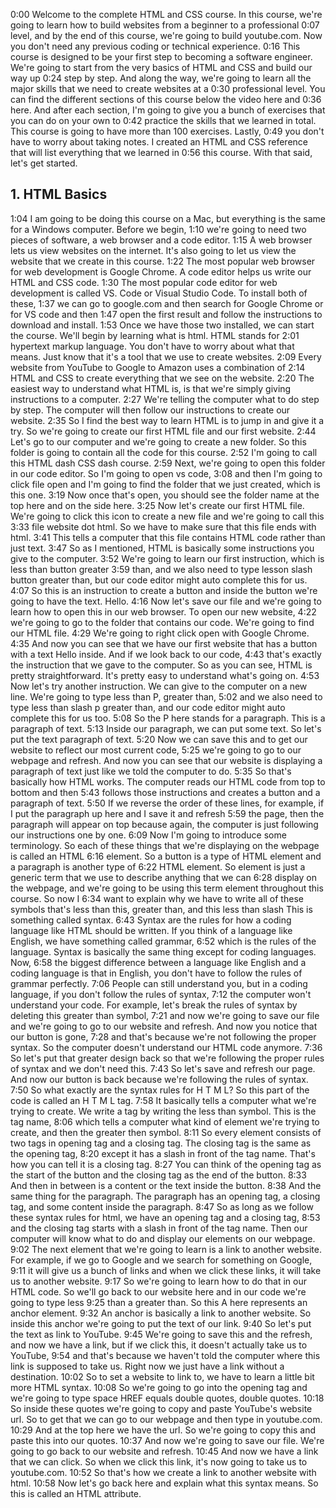 0:00
Welcome to the complete HTML and CSS course. In this course, we're going to learn how to build websites from a beginner to a professional
0:07
level, and by the end of this course, we're going to build youtube.com. Now you don't need any previous coding or technical experience.
0:16
This course is designed to be your first step to becoming a software engineer. We're going to start from the very basics of HTML and CSS and build our way up
0:24
step by step. And along the way, we're going to learn all the major skills that we need to create websites at a
0:30
professional level. You can find the different sections of this course below the video here and
0:36
here. And after each section, I'm going to give you a bunch of exercises that you can do on your own to
0:42
practice the skills that we learned in total. This course is going to have more than 100 exercises. Lastly,
0:49
you don't have to worry about taking notes. I created an HTML and CSS reference that will list everything that we learned in
0:56
this course. With that said, let's get started.
## 1. HTML Basics
1:04
I am going to be doing this course on a Mac, but everything is the same for a Windows computer. Before we begin,
1:10
we're going to need two pieces of software, a web browser and a code editor.
1:15
A web browser lets us view websites on the internet. It's also going to let us view the website that we create in this course.
1:22
The most popular web browser for web development is Google Chrome. A code editor helps us write our HTML and CSS code.
1:30
The most popular code editor for web development is called VS. Code or Visual Studio Code. To install both of these,
1:37
we can go to google.com and then search for Google Chrome or for VS code and then
1:47
open the first result and follow the instructions to download and install.
1:53
Once we have those two installed, we can start the course. We'll begin by learning what is html. HTML stands for
2:01
hypertext markup language. You don't have to worry about what that means. Just know that it's a tool that we use to create websites.
2:09
Every website from YouTube to Google to Amazon uses a combination of
2:14
HTML and CSS to create everything that we see on the website.
2:20
The easiest way to understand what HTML is, is that we're simply giving instructions to a computer.
2:27
We're telling the computer what to do step by step. The computer will then follow our instructions to create our website.
2:35
So I find the best way to learn HTML is to jump in and give it a try. So we're going to create our first HTML file and our first website.
2:44
Let's go to our computer and we're going to create a new folder. So this folder is going to contain all the code for this course.
2:52
I'm going to call this HTML dash CSS dash course.
2:59
Next, we're going to open this folder in our code editor. So I'm going to open vs code,
3:08
and then I'm going to click file open and I'm going to find the folder that we just created, which is this one.
3:19
Now once that's open, you should see the folder name at the top here and on the side here.
3:25
Now let's create our first HTML file. We're going to click this icon to create a new file and we're going to call this
3:33
file website dot html. So we have to make sure that this file ends with html.
3:41
This tells a computer that this file contains HTML code rather than just text.
3:47
So as I mentioned, HTML is basically some instructions you give to the computer.
3:52
We're going to learn our first instruction, which is less than button greater
3:59
than, and we also need to type lesson slash button greater than, but our code editor might auto complete this for us.
4:07
So this is an instruction to create a button and inside the button we're going to have the text. Hello.
4:16
Now let's save our file and we're going to learn how to open this in our web browser. To open our new website,
4:22
we're going to go to the folder that contains our code. We're going to find our HTML file.
4:29
We're going to right click open with Google Chrome.
4:35
And now you can see that we have our first website that has a button with a text Hello inside. And if we look back to our code,
4:43
that's exactly the instruction that we gave to the computer. So as you can see, HTML is pretty straightforward. It's pretty easy to understand what's going on.
4:53
Now let's try another instruction. We can give to the computer on a new line. We're going to type less than P, greater than,
5:02
and we also need to type less than slash p greater than, and our code editor might auto complete this for us too.
5:08
So the P here stands for a paragraph. This is a paragraph of text.
5:13
Inside our paragraph, we can put some text. So let's put the text paragraph of text.
5:20
Now we can save this and to get our website to reflect our most current code,
5:25
we're going to go to our webpage and refresh. And now you can see that our website is displaying a paragraph of text just like we told the computer to do.
5:35
So that's basically how HTML works. The computer reads our HTML code from top to bottom and then
5:43
follows those instructions and creates a button and a paragraph of text.
5:50
If we reverse the order of these lines, for example, if I put the paragraph up here and I save it and refresh
5:59
the page, then the paragraph will appear on top because again, the computer is just following our instructions one by one.
6:09
Now I'm going to introduce some terminology. So each of these things that we're displaying on the webpage is called an HTML
6:16
element. So a button is a type of HTML element and a paragraph is another type of
6:22
HTML element. So element is just a generic term that we use to describe anything that we can
6:28
display on the webpage, and we're going to be using this term element throughout this course. So now I
6:34
want to explain why we have to write all of these symbols that's less than this, greater than, and this less than slash This is something called syntax.
6:43
Syntax are the rules for how a coding language like HTML should be written. If you think of a language like English, we have something called grammar,
6:52
which is the rules of the language. Syntax is basically the same thing except for coding languages. Now,
6:58
the biggest difference between a language like English and a coding language is that in English, you don't have to follow the rules of grammar perfectly.
7:06
People can still understand you, but in a coding language, if you don't follow the rules of syntax,
7:12
the computer won't understand your code. For example, let's break the rules of syntax by deleting this greater than symbol,
7:21
and now we're going to save our file and we're going to go to our website and refresh. And now you notice that our button is gone,
7:28
and that's because we're not following the proper syntax. So the computer doesn't understand our HTML code anymore.
7:36
So let's put that greater design back so that we're following the proper rules of syntax and we don't need this.
7:43
So let's save and refresh our page. And now our button is back because we're following the rules of syntax.
7:50
So what exactly are the syntax rules for H T M L? So this part of the code is called an H T M L tag.
7:58
It basically tells a computer what we're trying to create. We write a tag by writing the less than symbol. This is the tag name,
8:06
which tells a computer what kind of element we're trying to create, and then the greater then symbol.
8:11
So every element consists of two tags in opening tag and a closing tag. The closing tag is the same as the opening tag,
8:20
except it has a slash in front of the tag name. That's how you can tell it is a closing tag.
8:27
You can think of the opening tag as the start of the button and the closing tag as the end of the button.
8:33
And then in between is a content or the text inside the button.
8:38
And the same thing for the paragraph. The paragraph has an opening tag, a closing tag, and some content inside the paragraph.
8:47
So as long as we follow these syntax rules for html, we have an opening tag and a closing tag,
8:53
and the closing tag starts with a slash in front of the tag name. Then our computer will know what to do and display our elements on our webpage.
9:02
The next element that we're going to learn is a link to another website. For example, if we go to Google and we search for something on Google,
9:11
it will give us a bunch of links and when we click these links, it will take us to another website.
9:17
So we're going to learn how to do that in our HTML code. So we'll go back to our website here and in our code we're going to type less
9:25
than a greater than. So this A here represents an anchor element.
9:32
An anchor is basically a link to another website. So inside this anchor we're going to put the text of our link.
9:40
So let's put the text as link to YouTube.
9:45
We're going to save this and the refresh, and now we have a link, but if we click this, it doesn't actually take us to YouTube,
9:54
and that's because we haven't told the computer where this link is supposed to take us. Right now we just have a link without a destination.
10:02
So to set a website to link to, we have to learn a little bit more HTML syntax.
10:08
So we're going to go into the opening tag and we're going to type space HREF equals double quotes, double quotes.
10:18
So inside these quotes we're going to copy and paste YouTube's website url. So to get that we can go to our webpage and then type in youtube.com.
10:29
And at the top here we have the url. So we're going to copy this and paste this into our quotes.
10:37
And now we're going to save our file. We're going to go back to our website and refresh.
10:45
And now we have a link that we can click. So when we click this link, it's now going to take us to youtube.com.
10:52
So that's how we create a link to another website with html.
10:58
Now let's go back here and explain what this syntax means. So this is called an HTML attribute.
